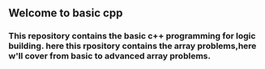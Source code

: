 ## Welcome to basic cpp 
### This repository contains the basic c++ programming for logic building. here this rpository contains the array problems,here w'll cover from basic to advanced array problems.
